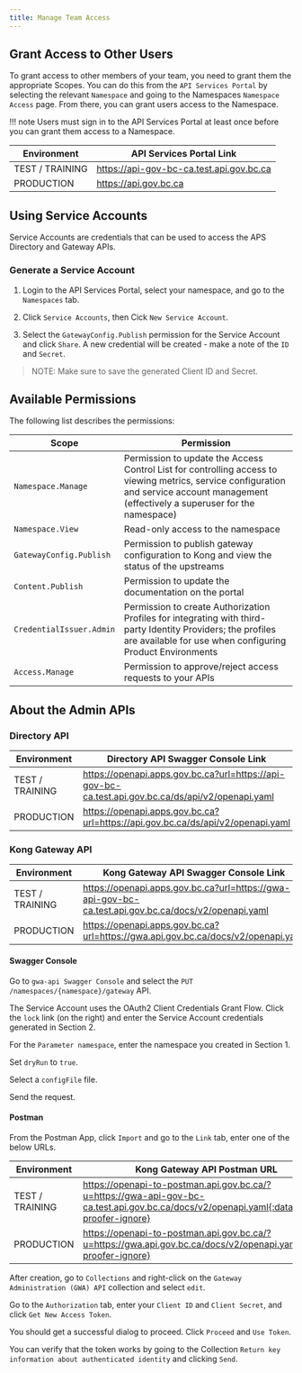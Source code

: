```yaml
---
title: Manage Team Access
---
```


## Grant Access to Other Users

To grant access to other members of your team, you need to grant them the appropriate Scopes. You can do this from the `API Services Portal` by selecting the relevant `Namespace` and going to the Namespaces `Namespace Access` page. From there, you can grant users access to the Namespace.

!!! note
    Users must sign in to the API Services Portal at least once before you can grant them access to a Namespace.

| Environment     | API Services Portal Link                 |
| --------------- | ---------------------------------------- |
| TEST / TRAINING | https://api-gov-bc-ca.test.api.gov.bc.ca |
| PRODUCTION      | https://api.gov.bc.ca                    |

## Using Service Accounts

Service Accounts are credentials that can be used to access the APS Directory and Gateway APIs.

### Generate a Service Account

1. Login to the API Services Portal, select your namespace, and go to the `Namespaces` tab.

2. Click `Service Accounts`, then Cick `New Service Account`.

3. Select the `GatewayConfig.Publish` permission for the Service Account and click `Share`. A new credential will be created - make a note of the `ID` and `Secret`.

> NOTE: Make sure to save the generated Client ID and Secret.

## Available Permissions

The following list describes the permissions:

| Scope                    | Permission                                                                                                                                                                               |
| ------------------------ | ---------------------------------------------------------------------------------------------------------------------------------------------------------------------------------------- |
| `Namespace.Manage`       | Permission to update the Access Control List for controlling access to viewing metrics, service configuration and service account management (effectively a superuser for the namespace) |
| `Namespace.View`         | Read-only access to the namespace                                                                                                                                                        |
| `GatewayConfig.Publish`  | Permission to publish gateway configuration to Kong and view the status of the upstreams                                                                                                 |
| `Content.Publish`        | Permission to update the documentation on the portal                                                                                                                                     |
| `CredentialIssuer.Admin` | Permission to create Authorization Profiles for integrating with third-party Identity Providers; the profiles are available for use when configuring Product Environments                |
| `Access.Manage`          | Permission to approve/reject access requests to your APIs                                                                                                                                |

## About the Admin APIs

### Directory API

| Environment     | Directory API Swagger Console Link                                                                 |
| --------------- | -------------------------------------------------------------------------------------------------- |
| TEST / TRAINING | https://openapi.apps.gov.bc.ca?url=https://api-gov-bc-ca.test.api.gov.bc.ca/ds/api/v2/openapi.yaml |
| PRODUCTION      | https://openapi.apps.gov.bc.ca?url=https://api.gov.bc.ca/ds/api/v2/openapi.yaml                    |

### Kong Gateway API

| Environment     | Kong Gateway API Swagger Console Link                                                                |
| --------------- | ---------------------------------------------------------------------------------------------------- |
| TEST / TRAINING | https://openapi.apps.gov.bc.ca?url=https://gwa-api-gov-bc-ca.test.api.gov.bc.ca/docs/v2/openapi.yaml |
| PRODUCTION      | https://openapi.apps.gov.bc.ca?url=https://gwa.api.gov.bc.ca/docs/v2/openapi.yaml                    |

#### Swagger Console

Go to `gwa-api Swagger Console` and select the `PUT` `/namespaces/{namespace}/gateway` API.

The Service Account uses the OAuth2 Client Credentials Grant Flow. Click the `lock` link (on the right) and enter the Service Account credentials generated in Section 2.

For the `Parameter namespace`, enter the namespace you created in Section 1.

Set `dryRun` to `true`.

Select a `configFile` file.

Send the request.

#### Postman

From the Postman App, click `Import` and go to the `Link` tab, enter one of the below URLs.

| Environment     | Kong Gateway API Postman URL                                                                                  |
| --------------- | ------------------------------------------------------------------------------------------------------------- |
| TEST / TRAINING | https://openapi-to-postman.api.gov.bc.ca/?u=https://gwa-api-gov-bc-ca.test.api.gov.bc.ca/docs/v2/openapi.yaml{:data-proofer-ignore} |
| PRODUCTION      | https://openapi-to-postman.api.gov.bc.ca/?u=https://gwa.api.gov.bc.ca/docs/v2/openapi.yaml{:data-proofer-ignore}                    |

After creation, go to `Collections` and right-click on the `Gateway Administration (GWA) API` collection and select `edit`.

Go to the `Authorization` tab, enter your `Client ID` and `Client Secret`, and click `Get New Access Token`.

You should get a successful dialog to proceed. Click `Proceed` and `Use Token`.

You can verify that the token works by going to the Collection `Return key information about authenticated identity` and clicking `Send`.
